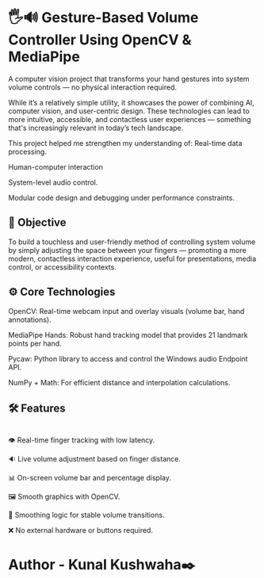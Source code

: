 # 🖐🔊 Gesture-Based Volume Controller Using OpenCV & MediaPipe

A computer vision project that transforms your hand gestures into system volume controls — no physical interaction required.<br>

While it’s a relatively simple utility, it showcases the power of combining AI, computer vision, and user-centric design. These technologies can lead to more intuitive, accessible, and contactless user experiences — something that's increasingly relevant in today’s tech landscape.<br>

This project helped me strengthen my understanding of:
Real-time data processing.

Human-computer interaction

System-level audio control.

Modular code design and debugging under performance constraints.


<h2>🎯 Objective</h2>
To build a touchless and user-friendly method of controlling system volume by simply adjusting the space between your fingers — promoting a more modern, contactless interaction experience, useful for presentations, media control, or accessibility contexts.

<h2>⚙️ Core Technologies<br></h2>
OpenCV: Real-time webcam input and overlay visuals (volume bar, hand annotations).

MediaPipe Hands: Robust hand tracking model that provides 21 landmark points per hand.

Pycaw: Python library to access and control the Windows audio Endpoint API.

NumPy + Math: For efficient distance and interpolation calculations.




<h2>🛠 Features</h2><br>
👁️ Real-time finger tracking with low latency.

🔉 Live volume adjustment based on finger distance.

📊 On-screen volume bar and percentage display.

🖼️ Smooth graphics with OpenCV.

🔄 Smoothing logic for stable volume transitions.

❌ No external hardware or buttons required.

# Author - Kunal Kushwaha✒️
